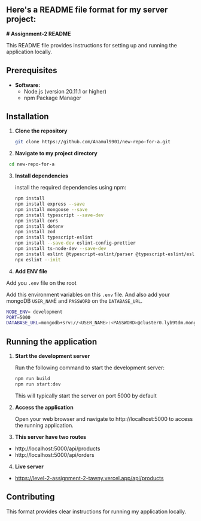 ## Here's a README file format for my server project:

**# Assignment-2 README**

This README file provides instructions for setting up and running the application locally.

## Prerequisites

* **Software:**
    * Node.js (version 20.11.1 or higher) 
    * npm Package Manager 

## Installation

1. **Clone the repository**

   ```bash
   git clone https://github.com/Anamul9901/new-repo-for-a.git
   ```

2. **Navigate to my project directory**
```bash
 cd new-repo-for-a
```

3. **Install dependencies**

    install the required dependencies using npm:

   ```bash
   npm install
   npm install express --save
   npm install mongoose --save
   npm install typescript --save-dev
   npm install cors
   npm install dotenv
   npm install zod
   npm install typescript-eslint
   npm install --save-dev eslint-config-prettier
   npm install ts-node-dev --save-dev
   npm install eslint @typescript-eslint/parser @typescript-eslint/eslint-plugin --save-dev
   npx eslint --init
   ```

4. **Add ENV file**

Add you `.env` file on the root

Add this environment variables on this `.env` file. 
And also add your mongoDB `USER_NAM`E and `PASSWORD` on the `DATABASE_URL`.
```bash
NODE_ENV= development
PORT=5000
DATABASE_URL=mongodb+srv://<USER_NAME>:<PASSWORD>@cluster0.lyb9tdm.mongodb.net/level-2?retryWrites=true&w=majority&appName=Cluster0
```

   

## Running the application

1. **Start the development server**

   Run the following command to start the development server:

   ```bash
   npm run build
   npm run start:dev
   ```

   This will typically start the server on port 5000 by default

2. **Access the application**

   Open your web browser and navigate to http://localhost:5000 to access the running application.

3. **This server have two routes**
* http://localhost:5000/api/products
* http://localhost:5000/api/orders
  
4. **Live server**
* https://level-2-assignment-2-tawny.vercel.app/api/products


## Contributing

This format provides clear instructions for running my application locally.